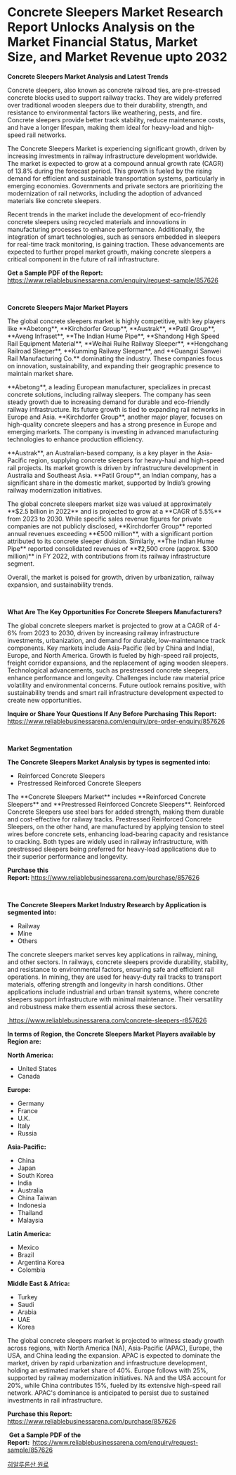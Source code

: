 <p><h1>Concrete Sleepers Market Research Report Unlocks Analysis on the Market Financial Status, Market Size, and Market Revenue upto 2032</h1></p><p><strong>Concrete Sleepers Market Analysis and Latest Trends</strong></p>
<p><p>Concrete sleepers, also known as concrete railroad ties, are pre-stressed concrete blocks used to support railway tracks. They are widely preferred over traditional wooden sleepers due to their durability, strength, and resistance to environmental factors like weathering, pests, and fire. Concrete sleepers provide better track stability, reduce maintenance costs, and have a longer lifespan, making them ideal for heavy-load and high-speed rail networks.</p><p>The Concrete Sleepers Market is experiencing significant growth, driven by increasing investments in railway infrastructure development worldwide. The market is expected to grow at a compound annual growth rate (CAGR) of 13.8% during the forecast period. This growth is fueled by the rising demand for efficient and sustainable transportation systems, particularly in emerging economies. Governments and private sectors are prioritizing the modernization of rail networks, including the adoption of advanced materials like concrete sleepers.</p><p>Recent trends in the market include the development of eco-friendly concrete sleepers using recycled materials and innovations in manufacturing processes to enhance performance. Additionally, the integration of smart technologies, such as sensors embedded in sleepers for real-time track monitoring, is gaining traction. These advancements are expected to further propel market growth, making concrete sleepers a critical component in the future of rail infrastructure.</p></p>
<p><strong>Get a Sample PDF of the Report:&nbsp;</strong> <a href="https://www.reliablebusinessarena.com/enquiry/request-sample/857626?utm_campaign=1841&utm_medium=2&utm_source=Github&utm_content=ia&utm_term=22012025&utm_id=concrete-sleepers">https://www.reliablebusinessarena.com/enquiry/request-sample/857626</a></p>
<p>&nbsp;</p>
<p><strong>Concrete Sleepers Major Market Players</strong></p>
<p><p>The global concrete sleepers market is highly competitive, with key players like **Abetong**, **Kirchdorfer Group**, **Austrak**, **Patil Group**, **Aveng Infraset**, **The Indian Hume Pipe**, **Shandong High Speed Rail Equipment Material**, **Weihai Ruihe Railway Sleeper**, **Hengchang Railroad Sleeper**, **Kunming Railway Sleeper**, and **Guangxi Sanwei Rail Manufacturing Co.** dominating the industry. These companies focus on innovation, sustainability, and expanding their geographic presence to maintain market share.</p><p>**Abetong**, a leading European manufacturer, specializes in precast concrete solutions, including railway sleepers. The company has seen steady growth due to increasing demand for durable and eco-friendly railway infrastructure. Its future growth is tied to expanding rail networks in Europe and Asia. **Kirchdorfer Group**, another major player, focuses on high-quality concrete sleepers and has a strong presence in Europe and emerging markets. The company is investing in advanced manufacturing technologies to enhance production efficiency.</p><p>**Austrak**, an Australian-based company, is a key player in the Asia-Pacific region, supplying concrete sleepers for heavy-haul and high-speed rail projects. Its market growth is driven by infrastructure development in Australia and Southeast Asia. **Patil Group**, an Indian company, has a significant share in the domestic market, supported by India’s growing railway modernization initiatives.</p><p>The global concrete sleepers market size was valued at approximately **$2.5 billion in 2022** and is projected to grow at a **CAGR of 5.5%** from 2023 to 2030. While specific sales revenue figures for private companies are not publicly disclosed, **Kirchdorfer Group** reported annual revenues exceeding **€500 million**, with a significant portion attributed to its concrete sleeper division. Similarly, **The Indian Hume Pipe** reported consolidated revenues of **₹2,500 crore (approx. $300 million)** in FY 2022, with contributions from its railway infrastructure segment.</p><p>Overall, the market is poised for growth, driven by urbanization, railway expansion, and sustainability trends.</p></p>
<p>&nbsp;</p>
<p><strong>What Are The Key Opportunities For Concrete Sleepers Manufacturers?</strong></p>
<p><p>The global concrete sleepers market is projected to grow at a CAGR of 4-6% from 2023 to 2030, driven by increasing railway infrastructure investments, urbanization, and demand for durable, low-maintenance track components. Key markets include Asia-Pacific (led by China and India), Europe, and North America. Growth is fueled by high-speed rail projects, freight corridor expansions, and the replacement of aging wooden sleepers. Technological advancements, such as prestressed concrete sleepers, enhance performance and longevity. Challenges include raw material price volatility and environmental concerns. Future outlook remains positive, with sustainability trends and smart rail infrastructure development expected to create new opportunities.</p></p>
<p><strong>Inquire or Share Your Questions If Any Before Purchasing This Report:</strong> <a href="https://www.reliablebusinessarena.com/enquiry/pre-order-enquiry/857626?utm_campaign=1841&utm_medium=2&utm_source=Github&utm_content=ia&utm_term=22012025&utm_id=concrete-sleepers">https://www.reliablebusinessarena.com/enquiry/pre-order-enquiry/857626</a></p>
<p>&nbsp;</p>
<p><strong>Market Segmentation</strong></p>
<p><strong>The Concrete Sleepers Market Analysis by types is segmented into:</strong></p>
<p><ul><li>Reinforced Concrete Sleepers</li><li>Prestressed Reinforced Concrete Sleepers</li></ul></p>
<p><p>The **Concrete Sleepers Market** includes **Reinforced Concrete Sleepers** and **Prestressed Reinforced Concrete Sleepers**. Reinforced Concrete Sleepers use steel bars for added strength, making them durable and cost-effective for railway tracks. Prestressed Reinforced Concrete Sleepers, on the other hand, are manufactured by applying tension to steel wires before concrete sets, enhancing load-bearing capacity and resistance to cracking. Both types are widely used in railway infrastructure, with prestressed sleepers being preferred for heavy-load applications due to their superior performance and longevity.</p></p>
<p><strong>Purchase this Report:&nbsp;</strong><a href="https://www.reliablebusinessarena.com/purchase/857626?utm_campaign=1841&utm_medium=2&utm_source=Github&utm_content=ia&utm_term=22012025&utm_id=concrete-sleepers">https://www.reliablebusinessarena.com/purchase/857626</a></p>
<p>&nbsp;</p>
<p><strong>The Concrete Sleepers Market Industry Research by Application is segmented into:</strong></p>
<p><ul><li>Railway</li><li>Mine</li><li>Others</li></ul></p>
<p><p>The concrete sleepers market serves key applications in railway, mining, and other sectors. In railways, concrete sleepers provide durability, stability, and resistance to environmental factors, ensuring safe and efficient rail operations. In mining, they are used for heavy-duty rail tracks to transport materials, offering strength and longevity in harsh conditions. Other applications include industrial and urban transit systems, where concrete sleepers support infrastructure with minimal maintenance. Their versatility and robustness make them essential across these sectors.</p></p>
<p><a href="https://www.reliablebusinessarena.com/concrete-sleepers-r857626?utm_campaign=1841&utm_medium=2&utm_source=Github&utm_content=ia&utm_term=22012025&utm_id=concrete-sleepers">&nbsp;https://www.reliablebusinessarena.com/concrete-sleepers-r857626</a></p>
<p><strong>In terms of Region, the Concrete Sleepers Market Players available by Region are:</strong></p>
<p>
    <p> <strong> North America: </strong>
        <ul>
            <li>United States</li>
            <li>Canada</li>
        </ul>
        </p> 
    <p> <strong> Europe: </strong>
        <ul>
            <li>Germany</li>
            <li>France</li>
            <li>U.K.</li>
            <li>Italy</li>
            <li>Russia</li>
        </ul>
        </p> 
    <p> <strong> Asia-Pacific: </strong>
        <ul>
            <li>China</li>
            <li>Japan</li>
            <li>South Korea</li>
            <li>India</li>
            <li>Australia</li>
            <li>China Taiwan</li>
            <li>Indonesia</li>
            <li>Thailand</li>
            <li>Malaysia</li>
        </ul>
        </p> 
    <p> <strong> Latin America: </strong>
        <ul>
            <li>Mexico</li>
            <li>Brazil</li>
            <li>Argentina Korea</li>
            <li>Colombia</li>
        </ul>
        </p> 
    <p> <strong> Middle East & Africa: </strong>
        <ul>
            <li>Turkey</li>
            <li>Saudi</li>
            <li>Arabia</li>
            <li>UAE</li>
            <li>Korea</li>
        </ul>
    </p>
    </p>
<p><p>The global concrete sleepers market is projected to witness steady growth across regions, with North America (NA), Asia-Pacific (APAC), Europe, the USA, and China leading the expansion. APAC is expected to dominate the market, driven by rapid urbanization and infrastructure development, holding an estimated market share of 40%. Europe follows with 25%, supported by railway modernization initiatives. NA and the USA account for 20%, while China contributes 15%, fueled by its extensive high-speed rail network. APAC's dominance is anticipated to persist due to sustained investments in rail infrastructure.</p></p>
<p><strong>Purchase this Report: </strong><a href="https://www.reliablebusinessarena.com/purchase/857626?utm_campaign=1841&utm_medium=2&utm_source=Github&utm_content=ia&utm_term=22012025&utm_id=concrete-sleepers">https://www.reliablebusinessarena.com/purchase/857626</a></p>
<p>&nbsp;<strong>Get a Sample PDF of the Report:&nbsp;&nbsp;</strong><a href="https://www.reliablebusinessarena.com/enquiry/request-sample/857626?utm_campaign=1841&utm_medium=2&utm_source=Github&utm_content=ia&utm_term=22012025&utm_id=concrete-sleepers">https://www.reliablebusinessarena.com/enquiry/request-sample/857626</a></p>
<p><strong></strong></p>
<p><p><a href="https://github.com/sougarounis/Market-Research-Report-List-6/blob/main/174588933229.md?utm_campaign=1841&utm_medium=2&utm_source=Github&utm_content=ia&utm_term=22012025&utm_id=concrete-sleepers">히알루론산 원료</a></p></p>